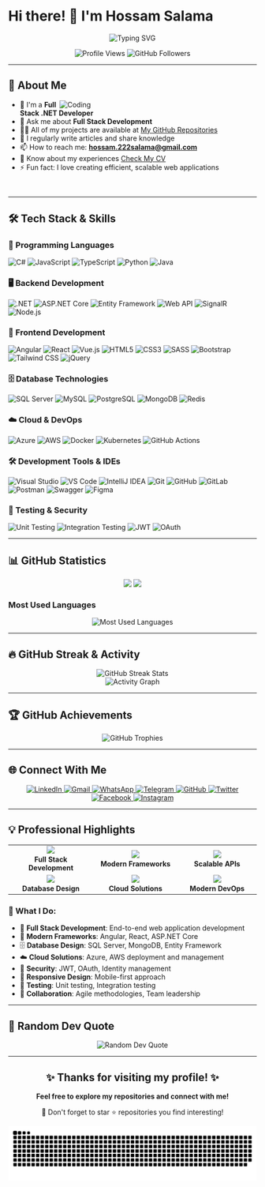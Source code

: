 # Hi there! 👋 I'm Hossam Salama

<div align="center">
  <img src="https://readme-typing-svg.herokuapp.com?font=Fira+Code&size=35&duration=3000&pause=1000&color=FF6B6B&center=true&vCenter=true&width=800&lines=Full+Stack+.NET+Developer+%F0%9F%9A%80;Angular+%26+React+Specialist+%E2%9A%A1;Building+Scalable+Web+Solutions+%F0%9F%8C%90;Always+Learning+New+Technologies+%F0%9F%93%9A" alt="Typing SVG" />
</div>

<p align="center">
  <img src="https://komarev.com/ghpvc/?username=husseinadel7&label=Profile%20views&color=0e75b6&style=flat" alt="Profile Views" />
  <img src="https://img.shields.io/github/followers/husseinadel7?label=Followers&style=social" alt="GitHub Followers" />
</p>

---

## 🚀 About Me

<img align="right" alt="Coding" width="400" src="https://media1.giphy.com/media/ocDxgE43TxdsFRRlR1/giphy.gif?cid=ecf05e471p9xzuow3a40by4m995ulirzazu8qttnox03m106&ep=v1_gifs_related&rid=giphy.gif&ct=g">

- 🌱 I'm a **Full Stack .NET Developer**
- 💬 Ask me about **Full Stack Development**
- 👨‍💻 All of my projects are available at [My GitHub Repositories](https://github.com/husseinadel7?tab=repositories)
- 📝 I regularly write articles and share knowledge
- 📫 How to reach me: **hossam.222salama@gmail.com**
- 📄 Know about my experiences [Check My CV](https://drive.google.com/file/d/1DeVaxGtTL97VN9mwfng5e2LlXLbPLBpT/view?usp=drive_link)
- ⚡ Fun fact: I love creating efficient, scalable web applications

<br clear="right"/>

---

## 🛠️ Tech Stack & Skills

### 🔧 Programming Languages
<p align="left">
  <img src="https://img.shields.io/badge/C%23-239120?style=for-the-badge&logo=c-sharp&logoColor=white" alt="C#"/>
  <img src="https://img.shields.io/badge/JavaScript-F7DF1E?style=for-the-badge&logo=javascript&logoColor=black" alt="JavaScript"/>
  <img src="https://img.shields.io/badge/TypeScript-007ACC?style=for-the-badge&logo=typescript&logoColor=white" alt="TypeScript"/>
  <img src="https://img.shields.io/badge/Python-3776AB?style=for-the-badge&logo=python&logoColor=white" alt="Python"/>
  <img src="https://img.shields.io/badge/Java-ED8B00?style=for-the-badge&logo=openjdk&logoColor=white" alt="Java"/>
</p>

### 🖥️ Backend Development
<p align="left">
  <img src="https://img.shields.io/badge/.NET-5C2D91?style=for-the-badge&logo=.net&logoColor=white" alt=".NET"/>
  <img src="https://img.shields.io/badge/ASP.NET%20Core-0078D4?style=for-the-badge&logo=.net&logoColor=white" alt="ASP.NET Core"/>
  <img src="https://img.shields.io/badge/Entity%20Framework-512BD4?style=for-the-badge&logo=.net&logoColor=white" alt="Entity Framework"/>
  <img src="https://img.shields.io/badge/Web%20API-FF6C37?style=for-the-badge&logo=.net&logoColor=white" alt="Web API"/>
  <img src="https://img.shields.io/badge/SignalR-FF6C37?style=for-the-badge&logo=.net&logoColor=white" alt="SignalR"/>
  <img src="https://img.shields.io/badge/Node.js-43853D?style=for-the-badge&logo=node.js&logoColor=white" alt="Node.js"/>
</p>

### 🎨 Frontend Development
<p align="left">
  <img src="https://img.shields.io/badge/Angular-DD0031?style=for-the-badge&logo=angular&logoColor=white" alt="Angular"/>
  <img src="https://img.shields.io/badge/React-20232A?style=for-the-badge&logo=react&logoColor=61DAFB" alt="React"/>
  <img src="https://img.shields.io/badge/Vue.js-35495E?style=for-the-badge&logo=vuedotjs&logoColor=4FC08D" alt="Vue.js"/>
  <img src="https://img.shields.io/badge/HTML5-E34F26?style=for-the-badge&logo=html5&logoColor=white" alt="HTML5"/>
  <img src="https://img.shields.io/badge/CSS3-1572B6?style=for-the-badge&logo=css3&logoColor=white" alt="CSS3"/>
  <img src="https://img.shields.io/badge/SASS-CC6699?style=for-the-badge&logo=sass&logoColor=white" alt="SASS"/>
  <img src="https://img.shields.io/badge/Bootstrap-563D7C?style=for-the-badge&logo=bootstrap&logoColor=white" alt="Bootstrap"/>
  <img src="https://img.shields.io/badge/Tailwind_CSS-38B2AC?style=for-the-badge&logo=tailwind-css&logoColor=white" alt="Tailwind CSS"/>
  <img src="https://img.shields.io/badge/jQuery-0769AD?style=for-the-badge&logo=jquery&logoColor=white" alt="jQuery"/>
</p>

### 🗄️ Database Technologies
<p align="left">
  <img src="https://img.shields.io/badge/Microsoft%20SQL%20Server-CC2927?style=for-the-badge&logo=microsoft%20sql%20server&logoColor=white" alt="SQL Server"/>
  <img src="https://img.shields.io/badge/MySQL-4479A1?style=for-the-badge&logo=mysql&logoColor=white" alt="MySQL"/>
  <img src="https://img.shields.io/badge/PostgreSQL-316192?style=for-the-badge&logo=postgresql&logoColor=white" alt="PostgreSQL"/>
  <img src="https://img.shields.io/badge/MongoDB-4EA94B?style=for-the-badge&logo=mongodb&logoColor=white" alt="MongoDB"/>
  <img src="https://img.shields.io/badge/Redis-DC382D?style=for-the-badge&logo=redis&logoColor=white" alt="Redis"/>
</p>

### ☁️ Cloud & DevOps
<p align="left">
  <img src="https://img.shields.io/badge/Microsoft_Azure-0078D4?style=for-the-badge&logo=microsoft-azure&logoColor=white" alt="Azure"/>
  <img src="https://img.shields.io/badge/Amazon_AWS-FF9900?style=for-the-badge&logo=amazonaws&logoColor=white" alt="AWS"/>
  <img src="https://img.shields.io/badge/Docker-2496ED?style=for-the-badge&logo=docker&logoColor=white" alt="Docker"/>
  <img src="https://img.shields.io/badge/Kubernetes-326ce5?style=for-the-badge&logo=kubernetes&logoColor=white" alt="Kubernetes"/>
  <img src="https://img.shields.io/badge/GitHub_Actions-2088FF?style=for-the-badge&logo=github-actions&logoColor=white" alt="GitHub Actions"/>
</p>

### 🛠️ Development Tools & IDEs
<p align="left">
  <img src="https://img.shields.io/badge/Visual%20Studio-5C2D91?style=for-the-badge&logo=visual%20studio&logoColor=white" alt="Visual Studio"/>
  <img src="https://img.shields.io/badge/VS%20Code-007ACC?style=for-the-badge&logo=visual%20studio%20code&logoColor=white" alt="VS Code"/>
  <img src="https://img.shields.io/badge/IntelliJ_IDEA-000000?style=for-the-badge&logo=intellij-idea&logoColor=white" alt="IntelliJ IDEA"/>
  <img src="https://img.shields.io/badge/Git-F05032?style=for-the-badge&logo=git&logoColor=white" alt="Git"/>
  <img src="https://img.shields.io/badge/GitHub-100000?style=for-the-badge&logo=github&logoColor=white" alt="GitHub"/>
  <img src="https://img.shields.io/badge/GitLab-FC6D26?style=for-the-badge&logo=gitlab&logoColor=white" alt="GitLab"/>
  <img src="https://img.shields.io/badge/Postman-FF6C37?style=for-the-badge&logo=postman&logoColor=white" alt="Postman"/>
  <img src="https://img.shields.io/badge/Swagger-85EA2D?style=for-the-badge&logo=swagger&logoColor=black" alt="Swagger"/>
  <img src="https://img.shields.io/badge/Figma-F24E1E?style=for-the-badge&logo=figma&logoColor=white" alt="Figma"/>
</p>

### 🔐 Testing & Security
<p align="left">
  <img src="https://img.shields.io/badge/Unit%20Testing-green?style=for-the-badge&logo=.net&logoColor=white" alt="Unit Testing"/>
  <img src="https://img.shields.io/badge/Integration%20Testing-blue?style=for-the-badge&logo=.net&logoColor=white" alt="Integration Testing"/>
  <img src="https://img.shields.io/badge/JWT-000000?style=for-the-badge&logo=JSON%20web%20tokens&logoColor=white" alt="JWT"/>
  <img src="https://img.shields.io/badge/OAuth-4285F4?style=for-the-badge&logo=google&logoColor=white" alt="OAuth"/>
</p>

---

## 📊 GitHub Statistics

<div align="center">
  <img height="180em" src="https://github-readme-stats.vercel.app/api?username=husseinadel7&show_icons=true&theme=radical&include_all_commits=true&count_private=true"/>
  <img height="180em" src="https://github-readme-stats.vercel.app/api/top-langs/?username=husseinadel7&layout=compact&theme=radical"/>
</div>

### Most Used Languages
<div align="center">
  <img src="https://github.com/HusseinAdel7/Employee_Registeration_Using_Laravel_and-Mysql/assets/84356407/29216033-4bed-48d9-99f6-c5774e6d3665" alt="Most Used Languages" />
</div>

---

## 🔥 GitHub Streak & Activity

<div align="center">
  <img src="https://github-readme-streak-stats.herokuapp.com/?user=husseinadel7&theme=radical" alt="GitHub Streak Stats"/>
</div>

<div align="center">
  <img src="https://github-readme-activity-graph.vercel.app/graph?username=husseinadel7&theme=redical&bg_color=0d1117&color=ff6b6b&line=ff6b6b&point=ffffff&area=true&hide_border=true" alt="Activity Graph"/>
</div>

---

## 🏆 GitHub Achievements

<p align="center">
  <img src="https://github-profile-trophy.vercel.app/?username=husseinadel7&theme=radical&no-frame=false&no-bg=false&margin-w=4&row=1" alt="GitHub Trophies"/>
</p>

---

## 🌐 Connect With Me

<p align="center">
  <a href="https://www.linkedin.com/in/hossam-salama-034658217?lipi=urn%3Ali%3Apage%3Ad_flagship3_profile_view_base_contact_details%3BjJZddm1cSp2yhsOF3CHnvg%3D%3D" target="_blank">
    <img src="https://img.shields.io/badge/LinkedIn-0077B5?style=for-the-badge&logo=linkedin&logoColor=white" alt="LinkedIn"/>
  </a>
  <a href="mailto:hossam.222salama@gmail.com">
    <img src="https://img.shields.io/badge/Gmail-D14836?style=for-the-badge&logo=gmail&logoColor=white" alt="Gmail"/>
  </a>
  <a href="https://wa.me/+201234567890" target="_blank">
    <img src="https://img.shields.io/badge/WhatsApp-25D366?style=for-the-badge&logo=whatsapp&logoColor=white" alt="WhatsApp"/>
  </a>
  <a href="https://t.me/hossamsalama" target="_blank">
    <img src="https://img.shields.io/badge/Telegram-2CA5E0?style=for-the-badge&logo=telegram&logoColor=white" alt="Telegram"/>
  </a>
  <a href="https://github.com/husseinadel7">
    <img src="https://img.shields.io/badge/GitHub-100000?style=for-the-badge&logo=github&logoColor=white" alt="GitHub"/>
  </a>
  <a href="https://twitter.com/hossamsalama" target="_blank">
    <img src="https://img.shields.io/badge/Twitter-1DA1F2?style=for-the-badge&logo=twitter&logoColor=white" alt="Twitter"/>
  </a>
  <a href="https://www.facebook.com/hossam.salama" target="_blank">
    <img src="https://img.shields.io/badge/Facebook-1877F2?style=for-the-badge&logo=facebook&logoColor=white" alt="Facebook"/>
  </a>
  <a href="https://www.instagram.com/hossam.salama" target="_blank">
    <img src="https://img.shields.io/badge/Instagram-E4405F?style=for-the-badge&logo=instagram&logoColor=white" alt="Instagram"/>
  </a>
</p>

---

## 💡 Professional Highlights

<div align="center">
  <table>
    <tr>
      <td align="center" width="200">
        <img src="https://img.shields.io/badge/Specialization-Full%20Stack%20.NET-FF6B6B?style=for-the-badge&logo=.net&logoColor=white"/>
        <br><strong>Full Stack Development</strong>
      </td>
      <td align="center" width="200">
        <img src="https://img.shields.io/badge/Frontend-Angular%20%7C%20React-61DAFB?style=for-the-badge&logo=angular&logoColor=white"/>
        <br><strong>Modern Frameworks</strong>
      </td>
      <td align="center" width="200">
        <img src="https://img.shields.io/badge/Backend-ASP.NET%20Core-512BD4?style=for-the-badge&logo=.net&logoColor=white"/>
        <br><strong>Scalable APIs</strong>
      </td>
    </tr>
    <tr>
      <td align="center">
        <img src="https://img.shields.io/badge/Database-SQL%20Server%20%7C%20MongoDB-CC2927?style=for-the-badge&logo=microsoftsqlserver&logoColor=white"/>
        <br><strong>Database Design</strong>
      </td>
      <td align="center">
        <img src="https://img.shields.io/badge/Cloud-Azure%20%7C%20AWS-0078D4?style=for-the-badge&logo=microsoft-azure&logoColor=white"/>
        <br><strong>Cloud Solutions</strong>
      </td>
      <td align="center">
        <img src="https://img.shields.io/badge/DevOps-Docker%20%7C%20CI%2FCD-2496ED?style=for-the-badge&logo=docker&logoColor=white"/>
        <br><strong>Modern DevOps</strong>
      </td>
    </tr>
  </table>
</div>

### 🎯 What I Do:
- 🔧 **Full Stack Development**: End-to-end web application development
- 🚀 **Modern Frameworks**: Angular, React, ASP.NET Core
- 🗄️ **Database Design**: SQL Server, MongoDB, Entity Framework
- ☁️ **Cloud Solutions**: Azure, AWS deployment and management
- 🔐 **Security**: JWT, OAuth, Identity management
- 📱 **Responsive Design**: Mobile-first approach
- 🧪 **Testing**: Unit testing, Integration testing
- 🤝 **Collaboration**: Agile methodologies, Team leadership

---

## 💭 Random Dev Quote

<div align="center">
  <img src="https://quotes-github-readme.vercel.app/api?type=horizontal&theme=radical" alt="Random Dev Quote"/>
</div>

---

<div align="center">
  <h2>✨ Thanks for visiting my profile! ✨</h2>
  <p><strong>Feel free to explore my repositories and connect with me!</strong></p>
  <p>🌟 Don't forget to star ⭐ repositories you find interesting!</p>
  
  <img src="https://raw.githubusercontent.com/platane/snk/output/github-contribution-grid-snake-dark.svg" alt="Snake animation" />
</div>
